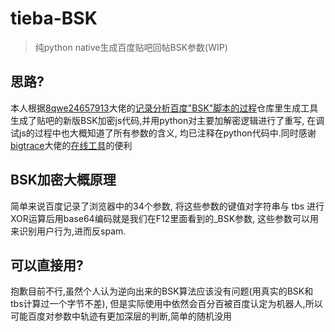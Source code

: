 # tieba-BSK
>纯python native生成百度贴吧回帖BSK参数(WIP)

## 思路?

本人根据[8qwe24657913](https://github.com/8qwe24657913)大佬的[记录分析百度"BSK"脚本的过程](https://github.com/8qwe24657913/Analyze_baidu_BSK)仓库里生成工具生成了贴吧的新版BSK加密js代码,并用python对主要加解密逻辑进行了重写, 在调试js的过程中也大概知道了所有参数的含义, 均已注释在python代码中.同时感谢[bigtrace](https://github.com/bigtrace)大佬的[在线工具](http://www.baidubsk.site)的便利


## BSK加密大概原理

简单来说百度记录了浏览器中的34个参数, 将这些参数的键值对字符串与 tbs 进行XOR运算后用base64编码就是我们在F12里面看到的_BSK参数, 这些参数可以用来识别用户行为,进而反spam.

## 可以直接用?
抱歉目前不行,虽然个人认为逆向出来的BSK算法应该没有问题(用真实的BSK和tbs计算过一个字节不差), 但是实际使用中依然会百分百被百度认定为机器人,所以可能百度对参数中轨迹有更加深层的判断,简单的随机没用

